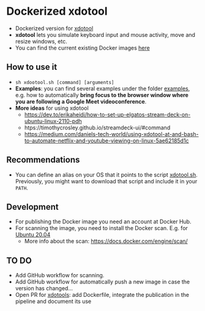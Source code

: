 # Dockerized xdotool
- Dockerized version for [xdotool](https://github.com/jordansissel/xdotool)
- **xdotool** lets you simulate keyboard input and mouse activity, move and resize windows, etc.
- You can find the current existing Docker images [here](https://hub.docker.com/repository/docker/islomar/xdotool)

## How to use it
- `sh xdootool.sh [command] [arguments]`
- **Examples**: you can find several examples under the folder [examples](./examples/), e.g. how to automatically **bring focus to the browser window where you are following a Google Meet videoconference**.
- **More ideas** for using xdotool
    - https://dev.to/erikaheidi/how-to-set-up-elgatos-stream-deck-on-ubuntu-linux-2110-pdh
    - htps://timothycrosley.github.io/streamdeck-ui/#command
    - https://medium.com/daniels-tech-world/using-xdotool-at-and-bash-to-automate-netflix-and-youtube-viewing-on-linux-5ae62185d1c

## Recommendations
- You can define an alias on your OS that it points to the script [xdotool.sh](xdotool.sh). Previously, you might want to download that script and include it in your `PATH`.

## Development
- For publishing the Docker image you need an account at Docker Hub.
- For scanning the image, you need to install the Docker scan. E.g. for [Ubuntu 20.04](https://ubuntu.pkgs.org/20.04/docker-ce-amd64/docker-scan-plugin_0.7.0~ubuntu-focal_amd64.deb.html)
    - More info about the scan: https://docs.docker.com/engine/scan/

## TO DO
- Add GitHub workflow for scanning.
- Add GitHub workflow for automatically push a new image in case the version has changed...
- Open PR for [xdotools](https://github.com/jordansissel/xdotool): add Dockerfile, integrate the publication in the pipeline and document its use